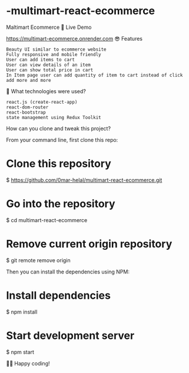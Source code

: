# -multimart-react-ecommerce
Maltimart Ecommerce
📌 Live Demo

https://multimart-ecommerce.onrender.com
😎 Features

    Beauty UI similar to ecommerce website
    Fully responsive and mobile friendly
    User can add items to cart
    User can view details of an item
    User can show total price in cart
    In Item page user can add quantity of item to cart instead of click add more and more

🚀 What technologies were used?

    react.js (create-react-app)
    react-dom-router
    react-bootstrap
    state management using Redux Toolkit

How can you clone and tweak this project?

From your command line, first clone this repo:

# Clone this repository
$ https://github.com/0mar-helal/multimart-react-ecommerce.git

# Go into the repository
$ cd multimart-react-ecommerce

# Remove current origin repository
$ git remote remove origin

Then you can install the dependencies using NPM:

# Install dependencies
$ npm install

# Start development server
$ npm start

👨‍💻 Happy coding!
